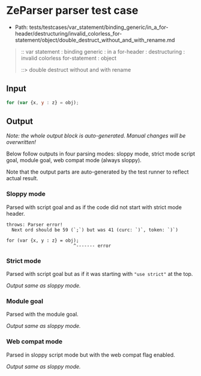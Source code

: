 # ZeParser parser test case

- Path: tests/testcases/var_statement/binding_generic/in_a_for-header/destructuring/invalid_colorless_for-statement/object/double_destruct_without_and_with_rename.md

> :: var statement : binding generic : in a for-header : destructuring : invalid colorless for-statement : object
>
> ::> double destruct without and with rename

## Input

`````js
for (var {x, y : z} = obj);
`````

## Output

_Note: the whole output block is auto-generated. Manual changes will be overwritten!_

Below follow outputs in four parsing modes: sloppy mode, strict mode script goal, module goal, web compat mode (always sloppy).

Note that the output parts are auto-generated by the test runner to reflect actual result.

### Sloppy mode

Parsed with script goal and as if the code did not start with strict mode header.

`````
throws: Parser error!
  Next ord should be 59 (`;`) but was 41 (curc: `)`, token: `)`)

for (var {x, y : z} = obj);
                         ^------- error
`````

### Strict mode

Parsed with script goal but as if it was starting with `"use strict"` at the top.

_Output same as sloppy mode._

### Module goal

Parsed with the module goal.

_Output same as sloppy mode._

### Web compat mode

Parsed in sloppy script mode but with the web compat flag enabled.

_Output same as sloppy mode._
